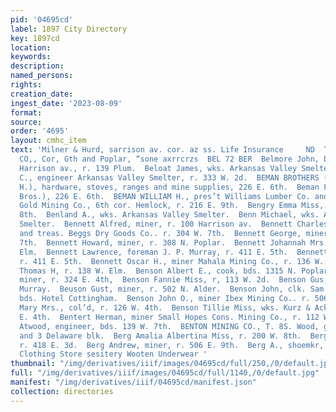 ```yaml
---
pid: '04695cd'
label: 1897 City Directory
key: 1897cd
location: 
keywords: 
description: 
named_persons: 
rights: 
creation_date: 
ingest_date: '2023-08-09'
format: 
source: 
order: '4695'
layout: cmhc_item
text: 'Milner & Hurd, sarrison av. cor. az ss. Life Insurance     ND  THE BLOSE DRUG
  CO,, Cor, Gth and Poplar, “sone axrrcrzs  BEL 72 BER  Belmore John, barber, 203
  Harrison av., r. 139 Plum.  Beloat James, wks. Arkansas Valley Smelter.  Belz William
  C., engineer Arkansas Valley Smelter, r. 333 W. 2d.  BEMAN BROTHERS (F. W. and W.
  H.), hardware, stoves, ranges and mine supplies, 226 E. 6th.  Beman Frank W. (Beman
  Bros.), 226 E. 6th.  BEMAN WILLIAM H., pres’t Williams Lumber Co. and mgr. Alzar
  Gold Mining Co., 6th cor. Hemlock, r. 216 E. 9th.  Bengry Emma Miss, wks. 132 E.
  8th.  Benland A., wks. Arkansas Valley Smelter.  Benn Michael, wks. Arkansas Valiey
  Smelter.  Bennett Alfred, miner, r. 100 Harrison av.  Bennett Charles H., secy.
  and treas. Beggs Dry Goods Co.. r. 304 W. 7th.  Bennett George, miner, r. 423 E.
  7th.  Bennett Howard, miner, r. 308 N. Poplar.  Bennett Johannah Mrs., r. 138 W.
  Elm.  Bennett Lawrence, foreman J. P. Murray, r. 411 E. 5th.  Bennett Maggie Mrs.,
  r. 411 E. 5th.  Bennett Oscar H., miner Mahala Mining Co., r. 136 W. 8th.  Bennett
  Thomas H, r. 138 W. Elm.  Benson Albert E., cook, bds. 1315 N. Poplar.  Benson Charles,
  miner, r. 324 E. 4th,  Benson Fannie Miss, r, 113 W. 2d.  Benson Gus, lab. J. P.
  Murray.  Beuson Gust, miner, r. 502 N. Alder.  Benson John, clk. Sam Berry & Co.,
  bds. Hotel Cottingham.  Benson John O., miner Ibex Mining Co.. r. 506 E. 2d.  Benson
  Mary Mrs., col’d, r. 126 W. 4th.  Benson Tillie Miss, wks. Kurz & Ackley, r. 506
  E. 4th.  Bentert Herman, miner Small Hopes Cons. Mining Co., r. 112 W. 3d.  Benton
  Atwood, engineer, bds. 139 W. 7th.  BENTON MINING CO., T. 8S. Wood, gen’l mgr, 2
  and 3 Delaware blk.  Berg Amalia Albertina Miss, r. 200 W. 8th.  Berg Andrew, miner,
  r. 418 E. 3d.  Berg Andrew, miner, r. 506 E. 9th.  Berg A., shoemkr, Ibex.        ayden’s
  Clothing Store sesitery Wooten Underwear '
thumbnail: "/img/derivatives/iiif/images/04695cd/full/250,/0/default.jpg"
full: "/img/derivatives/iiif/images/04695cd/full/1140,/0/default.jpg"
manifest: "/img/derivatives/iiif/04695cd/manifest.json"
collection: directories
---
```

